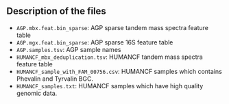 ## Description of the files
* `AGP.mbx.feat.bin_sparse`: AGP sparse tandem mass spectra feature table 
* `AGP.mgx.feat.bin_sparse`: AGP sparse 16S feature table
* `AGP.samples.tsv`: AGP sample names
* `HUMANCF_mbx_deduplication.tsv`: HUMANCF tandem mass spectra feature table
* `HUMANCF_sample_with_FAM_00756.csv`: HUMANCF samples which contains Phevalin and Tyrvalin BGC.
* `HUMANCF_samples.txt`: HUMANCF samples which have high quality genomic data.